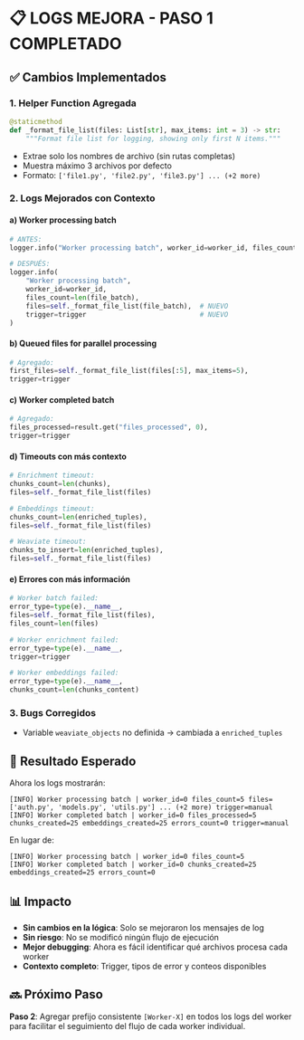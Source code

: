 # 📋 LOGS MEJORA - PASO 1 COMPLETADO

## ✅ Cambios Implementados

### 1. **Helper Function Agregada**
```python
@staticmethod
def _format_file_list(files: List[str], max_items: int = 3) -> str:
    """Format file list for logging, showing only first N items."""
```
- Extrae solo los nombres de archivo (sin rutas completas)
- Muestra máximo 3 archivos por defecto
- Formato: `['file1.py', 'file2.py', 'file3.py'] ... (+2 more)`

### 2. **Logs Mejorados con Contexto**

#### a) **Worker processing batch**
```python
# ANTES:
logger.info("Worker processing batch", worker_id=worker_id, files_count=len(file_batch))

# DESPUÉS:
logger.info(
    "Worker processing batch",
    worker_id=worker_id,
    files_count=len(file_batch),
    files=self._format_file_list(file_batch),  # NUEVO
    trigger=trigger                            # NUEVO
)
```

#### b) **Queued files for parallel processing**
```python
# Agregado:
first_files=self._format_file_list(files[:5], max_items=5),
trigger=trigger
```

#### c) **Worker completed batch**
```python
# Agregado:
files_processed=result.get("files_processed", 0),
trigger=trigger
```

#### d) **Timeouts con más contexto**
```python
# Enrichment timeout:
chunks_count=len(chunks),
files=self._format_file_list(files)

# Embeddings timeout:
chunks_count=len(enriched_tuples),
files=self._format_file_list(files)

# Weaviate timeout:
chunks_to_insert=len(enriched_tuples),
files=self._format_file_list(files)
```

#### e) **Errores con más información**
```python
# Worker batch failed:
error_type=type(e).__name__,
files=self._format_file_list(files),
files_count=len(files)

# Worker enrichment failed:
error_type=type(e).__name__,
trigger=trigger

# Worker embeddings failed:
error_type=type(e).__name__,
chunks_count=len(chunks_content)
```

### 3. **Bugs Corregidos**
- Variable `weaviate_objects` no definida → cambiada a `enriched_tuples`

## 🎯 Resultado Esperado

Ahora los logs mostrarán:
```log
[INFO] Worker processing batch | worker_id=0 files_count=5 files=['auth.py', 'models.py', 'utils.py'] ... (+2 more) trigger=manual
[INFO] Worker completed batch | worker_id=0 files_processed=5 chunks_created=25 embeddings_created=25 errors_count=0 trigger=manual
```

En lugar de:
```log
[INFO] Worker processing batch | worker_id=0 files_count=5
[INFO] Worker completed batch | worker_id=0 chunks_created=25 embeddings_created=25 errors_count=0
```

## 📊 Impacto

- **Sin cambios en la lógica**: Solo se mejoraron los mensajes de log
- **Sin riesgo**: No se modificó ningún flujo de ejecución
- **Mejor debugging**: Ahora es fácil identificar qué archivos procesa cada worker
- **Contexto completo**: Trigger, tipos de error y conteos disponibles

## 🔜 Próximo Paso

**Paso 2**: Agregar prefijo consistente `[Worker-X]` en todos los logs del worker para facilitar el seguimiento del flujo de cada worker individual.

